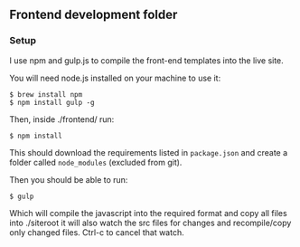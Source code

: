 Frontend development folder
---------------------------

### Setup

I use npm and gulp.js to compile the front-end templates into the live site.

You will need node.js installed on your machine to use it:

```
$ brew install npm
$ npm install gulp -g
```

Then, inside ./frontend/ run:

```
$ npm install
```

This should download the requirements listed in `package.json` and create a folder called `node_modules` (excluded from git).

Then you should be able to run:

```
$ gulp
```

Which will compile the javascript into the required format and copy all files into ./siteroot it will also watch the src 
files for changes and recompile/copy only changed files. Ctrl-c to cancel that watch.
